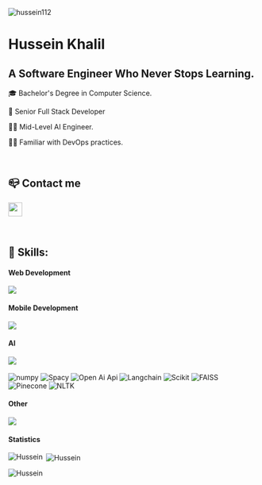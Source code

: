 <p align="left" > <img src="https://komarev.com/ghpvc/?username=hussein112&label=Profile%20views&color=0e75b6&style=flat" alt="hussein112" /></p>

<h1>Hussein Khalil</h1>
<h2>A Software Engineer Who Never Stops Learning.</h2>

<p>🎓 Bachelor's Degree in Computer Science.</p>
<p>🤖 Senior Full Stack Developer</p>
<p>👨‍💻 Mid-Level AI Engineer.</p>
<p>👨‍💻 Familiar with DevOps practices.</p>

<br>

<h2>📪 Contact me</h2>
<p>
    <a href="mailto:husseinkhalil420@gmail.com" target="_blank"><img height="28" src = "https://img.shields.io/badge/email-8B89CC?&style=for-the-badge&logo=protonmail&logoColor=white"></a>
</p> 

<br>

<div>
  <h2>🧰 Skills: </h2>
    <h4>Web Development</h4>
    <img src="https://skillicons.dev/icons?i=php,laravel,mysql,js,sass,html,css,bootstrap,wordpress,react,next&theme=light" />
    <br>
    <h4>Mobile Development</h4>
    <img src="https://skillicons.dev/icons?i=react,sqlite,androidstudio,firebase,supabase&theme=light" />
    <br>
    <h4>AI</h4>
    <img src="https://skillicons.dev/icons?i=py,tensorflow,pytorch&theme=light" />
    <br>
    <br>
    <img src="https://img.shields.io/static/v1?label=&message=numpy&color=%231572B6&style=for-the-badge&logo=numpy&logoColor=whitesmoke" alt="numpy">
    <img src="https://img.shields.io/static/v1?label=&message=Spacy&color=%231572B6&style=for-the-badge&logo=spacy&logoColor=whitesmoke" alt="Spacy">
    <img src="https://img.shields.io/static/v1?label=&message=openaiapi&color=%231572B6&style=for-the-badge&logo=openai&logoColor=whitesmoke" alt="Open Ai Api">
    <img src="https://img.shields.io/static/v1?label=&message=Langchain&color=%231572B6&style=for-the-badge&logo=langchain&logoColor=whitesmoke" alt="Langchain">
    <img src="https://img.shields.io/static/v1?label=&message=Scikit&color=%231572B6&style=for-the-badge&logo=scikit&logoColor=whitesmoke" alt="Scikit">
    <img src="https://img.shields.io/static/v1?label=&message=FAISS&color=%231572B6&style=for-the-badge&logo=faiss&logoColor=whitesmoke" alt="FAISS">
    <img src="https://img.shields.io/static/v1?label=&message=Pinecone&color=%231572B6&style=for-the-badge&logo=pinecone&logoColor=whitesmoke" alt="Pinecone">
    <img src="https://img.shields.io/static/v1?label=&message=nltk&color=%231572B6&style=for-the-badge&logo=nltk&logoColor=whitesmoke" alt="NLTK">

<h4>Other</h4>
  <img src="https://skillicons.dev/icons?i=java,docker,git,github,linux,figma&theme=light" />

<br>
</div>

<h4>Statistics</h4>
  <p>
    <img align="left" src="https://github-readme-stats.vercel.app/api/top-langs?username=hussein112&show_icons=true&locale=en&layout=compact" alt="Hussein" />
  </p>

  <p>
    &nbsp;<img align="center" src="https://github-readme-stats.vercel.app/api?username=hussein112&show_icons=true&locale=en" alt="Hussein" />
  </p>
  
  <p>
    <img align="center" src="https://github-readme-streak-stats.herokuapp.com/?user=hussein112" alt="Hussein" />
  </p>
